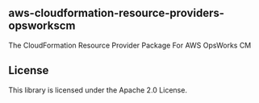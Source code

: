 ## aws-cloudformation-resource-providers-opsworkscm

The CloudFormation Resource Provider Package For AWS OpsWorks CM

## License

This library is licensed under the Apache 2.0 License.
